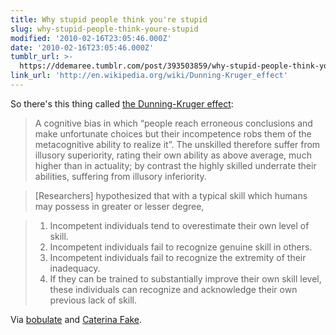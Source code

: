 ```yaml
---
title: Why stupid people think you're stupid
slug: why-stupid-people-think-youre-stupid
modified: '2010-02-16T23:05:46.000Z'
date: '2010-02-16T23:05:46.000Z'
tumblr_url: >-
  https://ddemaree.tumblr.com/post/393503859/why-stupid-people-think-youre-stupid
link_url: 'http://en.wikipedia.org/wiki/Dunning-Kruger_effect'
---
```

So there's this thing called [the Dunning-Kruger effect](http://en.wikipedia.org/wiki/Dunning-Kruger_effect):

> A cognitive bias in which “people reach erroneous conclusions and make unfortunate choices but their incompetence robs them of the metacognitive ability to realize it”. The unskilled therefore suffer from illusory superiority, rating their own ability as above average, much higher than in actuality; by contrast the highly skilled underrate their abilities, suffering from illusory inferiority.

> \[Researchers\] hypothesized that with a typical skill which humans may possess in greater or lesser degree,

> 1.  Incompetent individuals tend to overestimate their own level of skill.
> 2.  Incompetent individuals fail to recognize genuine skill in others.
> 3.  Incompetent individuals fail to recognize the extremity of their inadequacy.
> 4.  If they can be trained to substantially improve their own skill level, these individuals can recognize and acknowledge their own previous lack of skill.

Via [bobulate](http://bobulate.com/post/393437257/ignorance-more-frequently-begets-confidence-than-does) and [Caterina Fake](http://www.caterina.net "Caterina.net").
